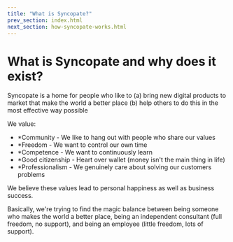 ```yaml
---
title: "What is Syncopate?"
prev_section: index.html
next_section: how-syncopate-works.html
---
```


What is Syncopate and why does it exist?
========================================

Syncopate is a home for people who like to
(a) bring new digital products to market that make the world a better place
(b) help others to do this in the most effective way possible

We value:

-   \*Community - We like to hang out with people who share our values
-   \*Freedom - We want to control our own time
-   \*Competence - We want to continuously learn
-   \*Good citizenship - Heart over wallet (money isn't the main thing in life)
-   \*Professionalism - We genuinely care about solving our customers problems

We believe these values lead to personal happiness as well as business success.

Basically, we're trying to find the magic balance between being someone who makes the world a better place, being an independent consultant (full freedom, no support), and being an employee (little freedom, lots of support).
